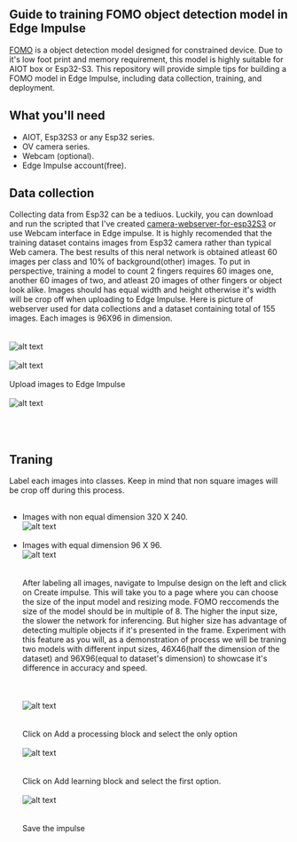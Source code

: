 ## Guide to training FOMO object detection model in Edge Impulse
  [FOMO](https://docs.edgeimpulse.com/docs/edge-impulse-studio/learning-blocks/object-detection/fomo-object-detection-for-constrained-devices) is a object detection model designed for constrained device. Due to it's low foot print and memory requirement, this model is highly suitable for AIOT box or Esp32-S3. This repository will provide simple tips for building a FOMO model in Edge Impulse, including data collection, training, and deployment.   

## What you'll need
 - AIOT, Esp32S3 or any Esp32 series.
 - OV camera series.
 - Webcam (optional).
 - Edge Impulse account(free).

## Data collection
  Collecting data from Esp32 can be a tediuos. Luckily, you can download and run the scripted that I've created [camera-webserver-for-esp32S3](https://github.com/San279/camera-webserver-for-esp32S3) or use Webcam interface in Edge impulse. It is highly recomended that the training dataset contains images from Esp32 camera rather than typical Web camera. The best results of this neral network is obtained atleast 60 images per class and 10% of background(other) images. To put in perspective, training a model to count 2 fingers requires 60 images one, another 60 images of two, and atleast 20 images of other fingers or object look alike. Images should has equal width and height otherwise it's width will be crop off when uploading to Edge Impulse. Here is picture of webserver used for data collections and a dataset containing total of 155 images. Each images is 96X96 in dimension.<br/> <br/>   
  ![alt text](/Images_for_readme/folder_directory.PNG)
<br/> <br/> 
  ![alt text](/Images_for_readme/folder_directory.PNG)
<br/> <br/>
 Upload images to Edge Impulse <br/> <br/> 
   ![alt text](/Images_for_readme/folder_directory.PNG)
  <br/> <br/> <br/> <br/>
## Traning
  Label each images into classes. Keep in mind that non square images will be crop off during this process. <br/> <br/>  
  - Images with non equal dimension 320 X 240. <br/> 
   ![alt text](/Images_for_readme/folder_directory.PNG)
    <br/> <br/>
  - Images with equal dimension 96 X 96.<br/> 
   ![alt text](/Images_for_readme/folder_directory.PNG)
<br/> <br/> <br/>
 After labeling all images, navigate to Impulse design on the left and click on Create impulse. This will take you to a page where you can choose the size of the input model and resizing mode. FOMO reccomends the size of the model should be in multiple of 8. The higher the input size, the slower the network for inferencing. But higher size has advantage of detecting multiple objects if it's presented in the frame. Experiment with this feature as you will, as a demonstration of process we will be traning two models with different input sizes, 46X46(half the dimension of the dataset) and 96X96(equal to dataset's dimension) to showcase it's difference in accuracy and speed.<br/> <br/> <br/> <br/>
 ![alt text](/Images_for_readme/folder_directory.PNG)
<br/> <br/><br/> 
 Click on Add a processing block and select the only option <br/> <br/>
 ![alt text](/Images_for_readme/folder_directory.PNG)
<br/><br/> <br/>
 Click on Add learning block and select the first option. <br/> <br/>
 ![alt text](/Images_for_readme/folder_directory.PNG)
<br/><br/> <br/>
Save the impulse
